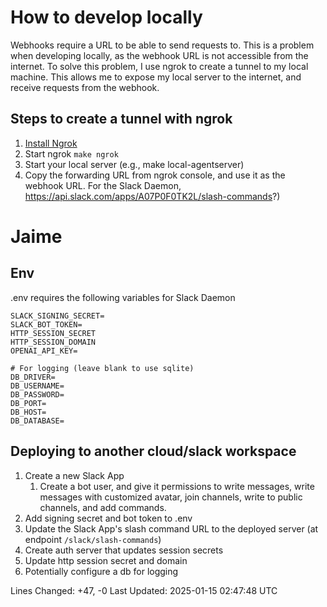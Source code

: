 # How to develop locally

Webhooks require a URL to be able to send requests to. This is a problem when developing locally, as the webhook URL is not accessible from the internet. To solve this problem, I use ngrok to create a tunnel to my local machine. This allows me to expose my local server to the internet, and receive requests from the webhook.

## Steps to create a tunnel with ngrok

1. [Install Ngrok](https://dashboard.ngrok.com/get-started/setup/linux)
2. Start ngrok `make ngrok`
3. Start your local server (e.g., make local-agentserver)
4. Copy the forwarding URL from ngrok console, and use it as the webhook URL. For the Slack Daemon, https://api.slack.com/apps/A07P0F0TK2L/slash-commands?)

# Jaime

## Env

.env requires the following variables for Slack Daemon

```.env
SLACK_SIGNING_SECRET=
SLACK_BOT_TOKEN=
HTTP_SESSION_SECRET
HTTP_SESSION_DOMAIN
OPENAI_API_KEY=

# For logging (leave blank to use sqlite)
DB_DRIVER=
DB_USERNAME=
DB_PASSWORD=
DB_PORT=
DB_HOST=
DB_DATABASE=

```


## Deploying to another cloud/slack workspace

1. Create a new Slack App
   1. Create a bot user, and give it permissions to write messages, write messages with customized avatar, join channels, write to public channels, and add commands.
2. Add signing secret and bot token to .env
3. Update the Slack App's slash command URL to the deployed server (at endpoint `/slack/slash-commands`)
4. Create auth server that updates session secrets
5. Update http session secret and domain
6. Potentially configure a db for logging

Lines Changed: +47, -0
Last Updated: 2025-01-15 02:47:48 UTC